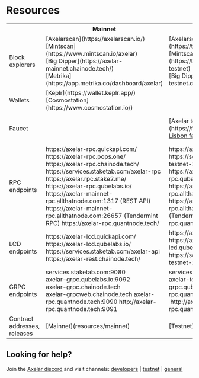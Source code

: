 # Resources

 <table>
  <tr>
    <th></th>
    <th>Mainnet</th>
    <th>Testnet</th>
    <th>Testnet-2</th>
  </tr>
  <tr>
    <td>Block explorers</td>
    <td>
      [Axelarscan](https://axelarscan.io/) <br/>
      [Mintscan](https://www.mintscan.io/axelar) <br/>
      [Big Dipper](https://axelar-mainnet.chainode.tech/) <br/>
      [Metrika](https://app.metrika.co/dashboard/axelar)
    </td>
    <td>
      [Axelarscan](https://testnet.axelarscan.io/) <br/>
      [Mintscan](https://testnet.mintscan.io/axelar-testnet) <br/>
      [Big Dipper](https://axelar-testnet.chainode.tech/)
    </td>
    <td></td>
  </tr>
  <tr>
    <td>Wallets</td>
    <td>
      [Keplr](https://wallet.keplr.app/) <br/>
      [Cosmostation](https://www.cosmostation.io/)
    </td>
    <td></td>
    <td></td>
  </tr>
  <tr>
    <td>Faucet</td>
    <td></td>
    <td>
      [Axelar testnet faucet](https://faucet.testnet.axelar.dev/) <br/>
      <a href="https://www.allthatnode.com/faucet/axelar.dsrv"> Lisbon faucet by All That Node</a>
    </td>
    <td>
      [Axelar testnet-2 faucet](https://faucet-casablanca.testnet.axelar.dev/) <br/>
      <a href="https://www.allthatnode.com/faucet/axelar.dsrv"> Casablanca faucet by All That Node</a>
    </td>
  </tr>
  <tr>
    <td>RPC endpoints</td>
    <td>
      https://axelar-rpc.quickapi.com/ <br/>
      https://axelar-rpc.pops.one/ <br/>
      https://axelar-rpc.chainode.tech/ <br/>
      https://services.staketab.com/axelar-rpc <br/>
      https://axelar.rpc.stake2.me/ <br/>
      https://axelar-rpc.qubelabs.io/ <br/>
      https://axelar-mainnet-rpc.allthatnode.com:1317 (REST API) <br/>
      https://axelar-mainnet-rpc.allthatnode.com:26657 (Tendermint RPC)
      https://axelar-rpc.quantnode.tech/
    </td>
    <td>
      https://axelartest-rpc.quickapi.com/ <br/>
      https://services.staketab.com/axelar-testnet-1-rpc <br/>
      https://axelar-testnet-rpc.qubelabs.io/ <br/>
      https://axelar-lisbon-rpc.allthatnode.com:1317 (REST API) <br/>
      https://axelar-lisbon-rpc.allthatnode.com:26657 (Tendermint RPC)
      https://axelartest-rpc.quantnode.tech/
    </td>
    <td>
      https://services.staketab.com/axelar-testnet-2-rpc <br/>
      https://axelar-casablanca-rpc.allthatnode.com:1317 (REST API) <br/>
      https://axelar-casablanca-rpc.allthatnode.com:26657 (Tendermint RPC)
    </td>
  </tr>
  <tr>
    <td>LCD endpoints</td>
    <td>
      https://axelar-lcd.quickapi.com/ <br/>
      https://axelar-lcd.qubelabs.io/ <br/>
      https://services.staketab.com/axelar-api <br/>
      https://axelar-rest.chainode.tech/
    </td>
    <td>
      https://axelartest-lcd.quickapi.com/ <br/>
      https://axelar-testnet-lcd.qubelabs.io/ <br/>
      https://services.staketab.com/axelar-testnet-1-api
    </td>
    <td>
      https://services.staketab.com/axelar-testnet-2-api
    </td>
  </tr>
  <tr>
    <td>GRPC endpoints</td>
    <td>
      services.staketab.com:9080 <br/>
      axelar-grpc.qubelabs.io:9092 <br/>
      axelar-grpc.chainode.tech <br/>
      axelar-grpcweb.chainode.tech
      axelar-rpc.quantnode.tech:9090
      http://axelar-rpc.quantnode.tech:9091
    </td>
    <td>
      services.staketab.com:9090 <br/>
      axelar-testnet-grpc.qubelabs.io:9090
      axelartest-rpc.quantnode.tech:9090
      http://axelartest-rpc.quantnode.tech:9091
    </td>
    <td></td>
  </tr>
  <tr>
    <td>Contract addresses, releases</td>
    <td>[Mainnet](resources/mainnet)</td>
    <td>[Testnet](resources/testnet)</td>
    <td>[Testnet-2](resources/testnet-2)</td>
  </tr>
</table>

## Looking for help?

Join the [Axelar discord](https://discord.gg/aRZ3Ra6f7D) and visit channels: [developers](https://discord.com/channels/770814806105128977/955655587260170272) | [testnet](https://discord.com/channels/770814806105128977/799299951078408242) | [general](https://discord.com/channels/770814806105128977/770814806105128980)
